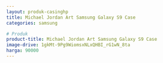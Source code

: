 ```yaml
---
layout: produk-casinghp
title: Michael Jordan Art Samsung Galaxy S9 Case
categories: samsung

# Produk
product-title: Michael Jordan Art Samsung Galaxy S9 Case
image-drive: 1gkMt-9Pg9WiomsxNLxQHBI_rG1wN_8ta
harga: 90000
---
```

